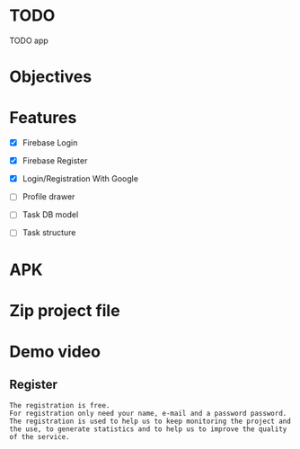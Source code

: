 # TODO

TODO app 

# Objectives


# Features

- [x] Firebase Login
- [x] Firebase Register
- [x] Login/Registration With Google
- [ ] Profile drawer
- [ ] Task DB model
- [ ] Task structure





# APK

# Zip project file

# Demo video

## Register

    The registration is free.
    For registration only need your name, e-mail and a password password.
    The registration is used to help us to keep monitoring the project and the use, to generate statistics and to help us to improve the quality of the service.

